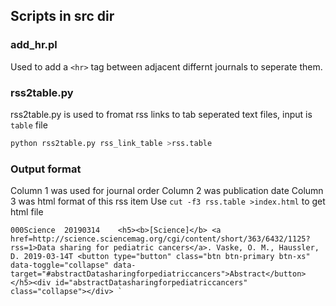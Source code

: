 ## Scripts in src dir

### add\_hr.pl

Used to add a `<hr>` tag between adjacent differnt journals to seperate them.

### rss2table.py

rss2table.py is used to fromat rss links to tab seperated text files, input is `table` file

```bash
python rss2table.py rss_link_table >rss.table
```
### Output format

Column 1 was used for journal order
Column 2 was publication date
Column 3 was html format of this rss item
Use `cut -f3 rss.table >index.html` to get html file

```
000Science	20190314	<h5><b>[Science]</b> <a href=http://science.sciencemag.org/cgi/content/short/363/6432/1125?rss=1>Data sharing for pediatric cancers</a>. Vaske, O. M., Haussler, D. 2019-03-14T <button type="button" class="btn btn-primary btn-xs" data-toggle="collapse" data-target="#abstractDatasharingforpediatriccancers">Abstract</button></h5><div id="abstractDatasharingforpediatriccancers" class="collapse"></div> `
```

